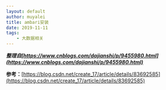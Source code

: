 ```yaml
---
layout: default
author: muyalei
title: ambari安装
date: 2019-11-11
tags:
    - 大数据相关
---
```


***整理自[https://www.cnblogs.com/dajianshi/p/9455980.html](https://www.cnblogs.com/dajianshi/p/9455980.html)***

**参考：**[https://blog.csdn.net/create_17/article/details/83692585](https://blog.csdn.net/create_17/article/details/83692585)





















